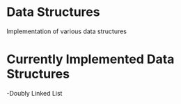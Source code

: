 # Data Structures
Implementation of various data structures 


# Currently Implemented Data Structures
-Doubly Linked List
